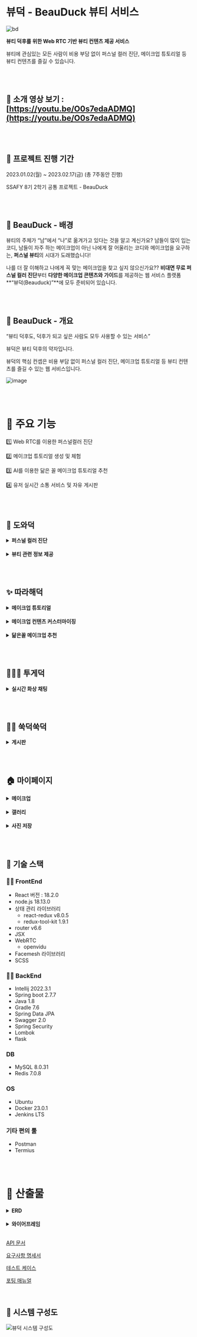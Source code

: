 # 뷰덕 - BeauDuck 뷰티 서비스

![bd](https://github.com/BEAUDUCK/beauduck_project/assets/93974908/951a2566-ae77-4d56-a496-f8b00adccf69)

**뷰티 덕후를 위한 Web RTC 기반 뷰티 컨텐츠 제공 서비스**

뷰티에 관심있는 모든 사람이 비용 부담 없이 퍼스널 컬러 진단, 메이크업 튜토리얼 등 뷰티 컨텐츠를 즐길 수 있습니다.

<br><br>

## 🐥 소개 영상 보기 : [https://youtu.be/O0s7edaADMQ](https://youtu.be/O0s7edaADMQ)

<br>

<br>

## 🐥 프로젝트 진행 기간

2023.01.02(월) ~ 2023.02.17(금) (총 7주동안 진행)

SSAFY 8기 2학기 공통 프로젝트 - BeauDuck

<br><br>

## 🐥 BeauDuck - 배경

뷰티의 주체가 “남”에서 “나”로 옮겨가고 있다는 것을 알고 계신가요? 남들이 많이 입는 코디, 남들이 자주 하는 메이크업이 아닌 나에게 잘 어울리는 코디와 메이크업을 요구하는, **퍼스널 뷰티**의 시대가 도래했습니다!

나를 더 잘 이해하고 나에게 꼭 맞는 메이크업을 찾고 싶지 않으신가요?? **비대면 무료 퍼스널 컬러 진단**부터 **다양한 메이크업 콘텐츠와 가이드**를 제공하는 웹 서비스 플랫폼 **“뷰덕(Beauduck)”**에 모두 준비되어 있습니다.

<br><br>

## 🐥 BeauDuck - 개요

“뷰티 덕후도, 덕후가 되고 싶은 사람도 모두 사용할 수 있는 서비스”

뷰덕은 뷰티 덕후의 약자입니다.

뷰덕의 핵심 컨셉은 비용 부담 없이 퍼스널 컬러 진단, 메이크업 튜토리얼 등 뷰티 컨텐츠를 즐길 수 있는 웹 서비스입니다.

![image](https://github.com/BEAUDUCK/beauduck_project/assets/93974908/d889120e-cefe-4eda-bdd9-48c9cfd5a8e8)

<br><br>

# 🐥 주요 기능

1️⃣ Web RTC를 이용한 퍼스널컬러 진단

2️⃣ 메이크업 튜토리얼 생성 및 체험

3️⃣ AI를 이용한 닮은 꼴 메이크업 튜토리얼 추천

4️⃣ 유저 실시간 소통 서비스 및 자유 게시판

<br>

<br>

## 🎨 도와덕

<details>
  <summary>
    <b>퍼스널 컬러 진단</b>
  </summary>
    <br>
<div markdown="1">
    <p>▫ 퍼스널 컬러를 무료로 쉽고 빠르게 진단받을 수 있습니다.</p>
<img src="https://github.com/BEAUDUCK/beauduck_project/assets/93974908/e297dbc3-0a3d-4df4-b03c-7a227f1ac4f2">
  </div>
    <br><br>
  <div markdown="2">
    <p>▫ 진단을 받고자 하는 유저(호스트)의 화면 배경이 3초마다 바뀝니다.</p>
    <img src="https://github.com/BEAUDUCK/beauduck_project/assets/93974908/82df56df-227e-43ab-8785-df3070c7a9fc">
      </div>
    <br><br>
      <div markdown="3">
    <p>▫ 다수의 평가단이 호스트의 화면을 보고 색상이 어울리는지 선택합니다.</p>
    <img src="https://github.com/BEAUDUCK/beauduck_project/assets/93974908/f451f7d1-8cb0-4368-918d-743634706b63">
      </div>
    <br><br>
      <div markdown="4">
    <p>▫ 모든 평가단의 투표 결과를 수집하여 퍼스널 컬러 진단 결과를 도출합니다.</p>
    <br>
    <p>▫ 호스트는 평가 결과 진단서를 평가 종료 직후 실시간으로 확인 가능합니다.</p>
  </div>
</details>
<br>
<details>
  <summary>
    <b>뷰티 관련 정보 제공</b>
  </summary>
    <br>
<div markdown="1">
    <p>▫ 네이버 검색 API를 사용한 데이터 크롤링을 통해 퍼스널 컬러, 메이크업 등 뷰티 관련 키워드의 기사, 블로그, 상품 정보를 제공합니다.</p>
    <p>▫  해당 정보를 클릭하면 원본 링크로 이동할 수 있습니다.</p>
    <br>
<img src="https://github.com/BEAUDUCK/beauduck_project/assets/93974908/42cf40e2-e72d-428b-9301-1841845a27e6">
<br>
<img src="https://github.com/BEAUDUCK/beauduck_project/assets/93974908/f0af7626-b691-4410-9f63-2c117539581e">
      </div>
    <br><br>
</details>

<br><br>

## ✨ 따라해덕

<details>
  <summary>
    <b>메이크업 튜토리얼</b>
  </summary>
    <br>
<div markdown="1">
    <p>▫ 상위 10개 메이크업, 랜덤 추천 메이크업, AI 추천 메이크업, 전체 메이크업 리스트 등 화면 내 유저가 다양한 접근 방식으로 메이크업 튜토리얼을 선택할 수 있습니다.</p>
<img src="https://github.com/BEAUDUCK/beauduck_project/assets/93974908/1e5c9428-e38b-433a-a20b-a2e9cbd047f8">
<img src="https://github.com/BEAUDUCK/beauduck_project/assets/93974908/09650118-cbd0-41f8-8dbe-7b6211ea7d73">
<img src="https://github.com/BEAUDUCK/beauduck_project/assets/93974908/7c3fe738-8015-487f-b8e5-4801cceb463f">
  </div>
    <br><br>
  <div markdown="2">
    <p>▫ 메이크업 대표사진, 각 세부 과정에 대한 상세설명, 사용 색상, 가이드 이미지를 제공합니다.</p>
    <p>▫ facemesh를 사용하여 유저의 얼굴 좌표에 가이드라인을 제공합니다.</p>
      </div>
    <br><br>
      <div markdown="3">
    <p>▫ 메이크업을 완성한 모습을 화면 캡쳐를 통해 저장할 수 있고, “마이페이지 > 갤러리” 탭에서 모아보기가 가능합니다.</p>
      </div>
    <br><br>
      <div markdown="4">
    <p>▫ 메이크업이 종료되면 해당 메이크업을 평가할 수 있습니다. 별점과 조회수가 높으면 화면 상단부인 TOP10 에 노출되어 더 많은 유저가 이용할 수 있도록 유도할 수 있습니다.</p>
    <br>
     </div>
</details>
<br>
<details>
  <summary>
    <b>메이크업 컨텐츠 커스터마이징</b>
  </summary>
    <br>
<div markdown="1">
    <p>▫ 원하는 단계와 원하는 컬러, 모양 등 디테일한 부분을 하나의 메이크업 컨텐츠로 커스터마이징하는 것이 가능합니다.</p>
    <p>▫ 모든 단계는 초보자도 알기 쉽게 시각화된 UI를 통해 제공됩니다.</p>
    <img src="https://github.com/BEAUDUCK/beauduck_project/assets/93974908/17ed8eef-55b2-4332-8c98-1d6c4c98cf57">
    <br>
      </div>
    <br><br>
    <div markdown="2">
    <p>▫ 완성한 각 컨텐츠는 마이페이지에서 모아보기가 가능합니다.</p>
    </div>
</details>
<br>
<details>
  <summary>
    <b>닮은꼴 메이크업 추천</b>
  </summary>
    <br>
<div markdown="1">
    <p>▫ 사용자의 정면 얼굴 사진을 등록하여 닮은꼴 회원들이 만든 메이크업을 추천해줍니다.</p>
    <p>▫ “마이페이지>이미지 저장” 탭에서 화면 캡쳐를 통해 정면 사진을 저장할 수 있습니다.</p>
    <p>▫ 이때 저장된 이미지는 추천을 위해서만 사용되며 저장되지 않습니다.</p>
    <br>
      </div>
    <br><br>
    <div markdown="2">
    <p>▫ 최대 5개의 메이크업을 추천해주며 닮은 회원이 없을 경우 추천 메이크업이 없을 수 있습니다.</p>
    </div>
</details>

<br><br>

## 👨‍👧‍👧 투게덕

<details>
  <summary>
    <b>실시간 화상 채팅</b>
  </summary>
    <br>
<div markdown="1">
    <p>▫ WebRTC를 이용하여 유저들과 자유롭게 화상으로 소통할 수 있습니다.</p>
    <p>▫ Openvidu 라이브러리를 통해 간단히 Custom하였습니다.</p>
    <img src="https://github.com/BEAUDUCK/beauduck_project/assets/93974908/d07bcf64-54d5-40fa-92b7-dde3dee3ebef">
    <img src="https://github.com/BEAUDUCK/beauduck_project/assets/93974908/075e5b82-14d5-4ae4-8628-f73fbc25c21d">
    <br>

<br>
</div>
</details>

<br><br>

## 🤼‍♂️ 쑥덕쑥덕

<details>
  <summary>
    <b>게시판</b>
  </summary>
    <br>
<div markdown="1">
    <p>▫ 뷰티와 관련된 정보, 사담 등을 작성할 수 있습니다.</p>
    <img src="https://github.com/BEAUDUCK/beauduck_project/assets/93974908/d8635ab7-b66c-4b70-a53a-78f142236013">
    <img src="https://github.com/BEAUDUCK/beauduck_project/assets/93974908/a15620c8-456f-445e-a6f5-bebc9427501d">
</div>
<br>
<div markdown="2">
    <p>▫ 작성하는 게시물의 목적에 따라 정보 게시판과 질문 게시판으로 분리하였습니다.</p>
    <p>▫ 댓글을 작성하여 다른 사용자들과 소통할 수 있습니다.</p>
    <img src="https://github.com/BEAUDUCK/beauduck_project/assets/93974908/65988f59-3e72-4bd9-ae86-4617c6c98220">
    <img src="https://github.com/BEAUDUCK/beauduck_project/assets/93974908/559bd795-5d9d-4fef-a794-35bcb1d87e82">
    <br>
<br>
</div>
</details>

<br><br>

## 🏠 마이페이지

<details>
  <summary>
    <b>메이크업</b>
  </summary>
    <br>
<div markdown="1">
    <p>▫ 따라해덕에서 실행한 메이크업과 만든 메이크업 정보를 확인할 수 있습니다.</p>
    <img src="https://github.com/BEAUDUCK/beauduck_project/assets/93974908/87c72833-85bd-43e2-bd45-e0a314ef2b07">
<br>
</div>
</details>
<br>
<details>
  <summary>
    <b>갤러리</b>
  </summary>
    <br>
<div markdown="1">
    <p>▫ 메이크업 튜토리얼 종료 후 저장한 사진을 볼 수 있습니다.</p>
    <img src="https://github.com/BEAUDUCK/beauduck_project/assets/93974908/598cb98b-d4dc-4da8-9793-f7008e5eb6ea">
<br>
</div>
</details>
<br>
<details>
  <summary>
    <b>사진 저장</b>
  </summary>
    <br>
<div markdown="1">
    <p>▫ 메이크업 추천에 사용되는 얼굴 사진을 촬영할 수 있습니다.</p>
    <img src="https://github.com/BEAUDUCK/beauduck_project/assets/93974908/079f2994-6648-4890-b91e-faf1b83f910a">
<br>
</div>
</details>

<br><br>

## 🐥 기술 스택

### 🧙‍♂️ FrontEnd

- React 버전 : 18.2.0
- node.js 18.13.0
- 상태 관리 라이브러리
  - react-redux v8.0.5
  - redux-tool-kit 1.9.1
- router v6.6
- JSX
- WebRTC
  - openvidu
- Facemesh 라이브러리
- SCSS

### 👷‍♂️ BackEnd

- Intellij 2022.3.1
- Spring boot 2.7.7
- Java 1.8
- Gradle 7.6
- Spring Data JPA
- Swagger 2.0
- Spring Security
- Lombok
- flask

### DB

- MySQL 8.0.31
- Redis 7.0.8

### OS

- Ubuntu
- Docker 23.0.1
- Jenkins LTS

### 기타 편의 툴

- Postman
- Termius

<br><br>

# 🐥 산출물

<details>
  <summary>
    <b>ERD</b>
  </summary>

<div markdown="1">
    <img src="https://github.com/BEAUDUCK/beauduck_project/assets/93974908/140d4608-aeed-4c9d-9bc7-ab2da5d29cea">
  </div>
</details>

<br>

<details>
  <summary>
    <b>와이어프레임</b>
  </summary>

<div markdown="1">
    <img src="https://github.com/BEAUDUCK/beauduck_project/assets/93974908/c2e6537c-5930-4b40-a61e-decad2bb3c0b">
  </div>
</details>

<br>

[API 문서](https://www.notion.so/API-e3e7dd6cce2742daa1b85ce2954fa4d5)

[요구사항 명세서](https://www.notion.so/d3f388295401410bbc602f72e09d218a)

[테스트 케이스](https://www.notion.so/f475836b027840d5baaf02ff5f1d33b1)

[포팅 매뉴얼](https://www.notion.so/a3d23311125b41fd80c21accf9ccbd51)

<br>

## 📌 시스템 구성도

![뷰덕 시스템 구성도](https://github.com/BEAUDUCK/beauduck_project/assets/93974908/aa93207c-b6c7-4ea3-abef-137ed2f456cb)
